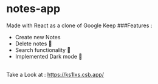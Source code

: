 # notes-app

Made with React as a clone of Google Keep
###Features :
- Create new Notes
- Delete notes 🚮
- Search functionality 🔎
- Implemented Dark mode 🌙
<br/>
Take a Look at : <a href="https://ks1lxs.csb.app/">https://ks1lxs.csb.app/</a>
 
